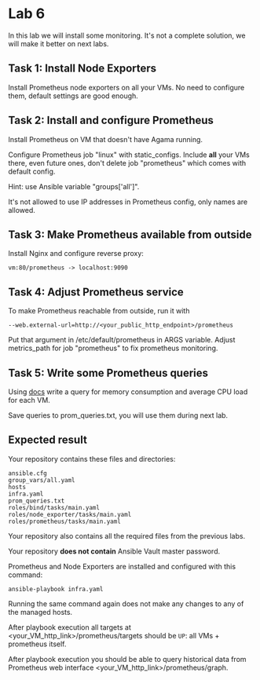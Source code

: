 # Lab 6

In this lab we will install some monitoring. It's not a complete solution, we will make it better on next labs.

## Task 1: Install Node Exporters

Install Prometheus node exporters on all your VMs. No need to configure them, default settings are good enough.  

## Task 2: Install and configure Prometheus

Install Prometheus on VM that doesn't have Agama running.

Configure Prometheus job "linux" with static_configs. Include **all** your VMs there, even future ones, don't delete job "prometheus" which comes with default config.

Hint: use Ansible variable "groups['all']".

It's not allowed to use IP addresses in Prometheus config, only names are allowed.

## Task 3: Make Prometheus available from outside

Install Nginx and configure reverse proxy:

    vm:80/prometheus -> localhost:9090


## Task 4: Adjust Prometheus service

To make Prometheus reachable from outside, run it with

    --web.external-url=http://<your_public_http_endpoint>/prometheus

Put that argument in /etc/default/prometheus in ARGS variable. Adjust metrics_path
for job "prometheus" to fix prometheus monitoring. 

## Task 5: Write some Prometheus queries

Using [docs](https://prometheus.io/docs/prometheus/latest/querying/basics/)
write a query for memory consumption and average CPU load for each VM.

Save queries to prom_queries.txt, you will use them during next lab.

## Expected result

Your repository contains these files and directories:

    ansible.cfg
    group_vars/all.yaml
    hosts
    infra.yaml
    prom_queries.txt
    roles/bind/tasks/main.yaml
    roles/node_exporter/tasks/main.yaml
    roles/prometheus/tasks/main.yaml

Your repository also contains all the required files from the previous labs.

Your repository **does not contain** Ansible Vault master password.

Prometheus and Node Exporters are installed and configured with this command:

	ansible-playbook infra.yaml

Running the same command again does not make any changes to any of the managed
hosts.

After playbook execution all targets at \<your_VM_http_link\>/prometheus/targets should be `UP`: all VMs + prometheus itself.

After playbook execution you should be able to query historical data from Prometheus web interface \<your_VM_http_link\>/prometheus/graph.


